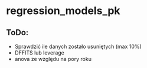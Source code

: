 # regression_models_pk

## ToDo:
  * Sprawdzić ile danych zostało usuniętych (max 10%)
  * DFFITS lub leverage
  * anova ze względu na pory roku
  
